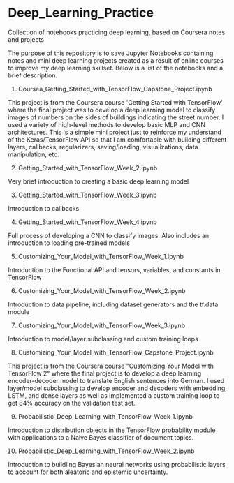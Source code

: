 # Deep_Learning_Practice
Collection of notebooks practicing deep learning, based on Coursera notes and projects

The purpose of this repository is to save Jupyter Notebooks containing notes and mini deep learning projects created as a result of online courses to improve my deep learning skillset.  Below is a list of the notebooks and a brief description.

1. Coursea_Getting_Started_with_TensorFlow_Capstone_Project.ipynb

This project is from the Coursera course 'Getting Started with TensorFlow' where the final project was to develop a deep learning model to classify images of numbers on the sides of buildings indicating the street number.  I used a variety of high-level methods to develop basic MLP and CNN architectures.  This is a simple mini project just to reinforce my understand of the Keras/TensorFlow API so that I am comfortable with building different layers, callbacks, regularizers, saving/loading, visualizations, data manipulation, etc.

2. Getting_Started_with_TensorFlow_Week_2.ipynb

Very brief introduction to creating a basic deep learning model

3. Getting_Started_with_TensorFlow_Week_3.ipynb

Introduction to callbacks

4. Getting_Started_with_TensorFlow_Week_4.ipynb

Full process of developing a CNN to classify images. Also includes an introduction to loading pre-trained models

5. Customizing_Your_Model_with_TensorFlow_Week_1.ipynb

Introduction to the Functional API and tensors, variables, and constants in TensorFlow

6. Customizing_Your_Model_with_TensorFlow_Week_2.ipynb

Introduction to data pipeline, including dataset generators and the tf.data module

7. Customizing_Your_Model_with_TensorFlow_Week_3.ipynb

Introduction to model/layer subclassing and custom training loops

8. Customizing_Your_Model_with_TensorFlow_Capstone_Project.ipynb

This project is from the Coursera course "Customizing Your Model with TensorFlow 2" where the final project is to develop a deep learning encoder-decoder model to translate English sentences into German.  I used layer/model subclassing to develop encoder and decoders with embedding, LSTM, and dense layers as well as implemented a custom training loop to get 84% accuracy on the validation test set.

9. Probabilistic_Deep_Learning_with_TensorFlow_Week_1.ipynb

Introduction to distribution objects in the TensorFlow probability module with applications to a Naive Bayes classifier of document topics.

10. Probabilistic_Deep_Learning_with_TensorFlow_Week_2.ipynb

Introduction to buildling Bayesian neural networks using probabilistic layers to account for both aleatoric and epistemic uncertainty.
